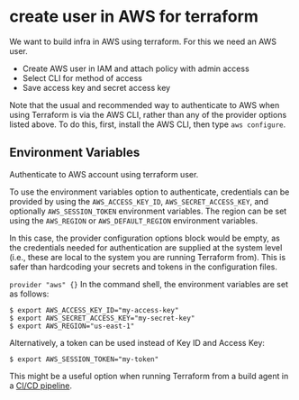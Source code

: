 # create user in AWS for terraform

We want to build infra in AWS using terraform. For this we need an AWS user.

- Create AWS user in IAM and attach policy with admin access
- Select CLI for method of access  
- Save access key and  secret access key

Note that the usual and recommended way to authenticate to AWS when using Terraform is via the AWS CLI, rather than any of the provider options listed above. To do this, first, install the AWS CLI, then type `aws configure`.


## Environment Variables

Authenticate to AWS account using terraform user.

To use the environment variables option to authenticate, credentials can be provided by using the `AWS_ACCESS_KEY_ID`, `AWS_SECRET_ACCESS_KEY`, and optionally `AWS_SESSION_TOKEN` environment variables. The region can be set using the `AWS_REGION` or `AWS_DEFAULT_REGION` environment variables.

In this case, the provider configuration options block would be empty, as the credentials needed for authentication are supplied at the system level (i.e., these are local to the system you are running Terraform from). This is safer than hardcoding your secrets and tokens in the configuration files.

`provider "aws" {}`
In the command shell, the environment variables are set as follows:

```shell
$ export AWS_ACCESS_KEY_ID="my-access-key"
$ export AWS_SECRET_ACCESS_KEY="my-secret-key"
$ export AWS_REGION="us-east-1"
```

Alternatively, a token can be used instead of Key ID and Access Key:

`$ export AWS_SESSION_TOKEN="my-token"`

This might be a useful option when running Terraform from a build agent in a [CI/CD pipeline](https://spacelift.io/blog/ci-cd-pipeline).
